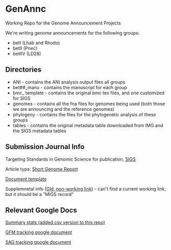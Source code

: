 # GenAnnc
Working Repo for the Genome Announcement Projects

We're writing genome announcements for the following groups:
- betI (Lhab and Rhodo)
- betII (Pnec)
- betIIV (LD28)

## Directories
* ANI - contains the ANI analysis output files all groups  
* bet##_manu - contains the manuscript for each group  
* bmc_ template - contains the original bmc tex files, and one customized for SIGS  
* genomes - contains all the fna files for  genomes being used (both those we are announcing and the reference genomes)  
* phylogeny - contains the files for the phylogenetic analysis of these groups  
* tables - contains the original metadata table downloaded from IMG and the SIGS metadata tables  

## Submission Journal Info
Targeting Standards in Genomic Science for publication,
[SIGS](http://www.standardsingenomics.com/)

Article type: [Short Genome Report](http://www.standardsingenomics.com/authors/instructions/shortgenomereport)

[Document template](http://media.biomedcentral.com/content/editorial/templates/ShortGenomeReportTemplate.docx)

Supplemnetal info [(Old, non-working link)](http://standardsingenomics.org/index.php/sigen/pages/view/migstable) - can't find a current working link, but it should be a "MIGS record"

## Relevant Google Docs
[Summary stats (added csv version to this repo)](https://docs.google.com/spreadsheets/d/1SREBGNmXNHlnqmJbpZNnJWh-MGHG2OgPUyRfdBG0z68/edit?usp=sharing)

[GFM tracking google document](https://docs.google.com/spreadsheets/d/1NqxTV87yZwEZpvgwfTc3ky8YNoGdDxkpfQJMh2-gY0c/edit#gid=1387774424)

[SAG tracking google document](https://docs.google.com/spreadsheets/d/1-xh5pnCx5vbJmlcFvMHZ8l3kLCLWDAqbA_CxdjA14e4/edit#gid=0)
